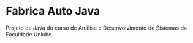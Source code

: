 # Fabrica Auto Java
 Projeto de Java do curso de Análise e Desenvolvimento de Sistemas da Faculdade Uniube
